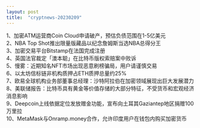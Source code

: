 ```yaml
---
layout: post
title:  "cryptnews-20230209"
---
```

1、加密ATM运营商Coin Cloud申请破产，预估负债范围在1-5亿美元  
2、NBA Top Shot推出限量版藏品以纪念詹姆斯当选NBA总得分王  
3、加密交易平台Bitstamp在法国完成注册  
4、英国法官裁定「澳本聪」在比特币版权索赔案中败诉  
5、慢雾：近期知名NFT市场出现恶意刷榜骗局，用户请谨慎交易  
6、以太坊信标链非机构质押占ETH质押总量约25%  
7、欧易全球机构业务部董事总经理：沙特阿拉伯在加密领域展现出巨大发展潜力  
8、美联储报告：比特币具有黄金等价值存储的大部分特征，不受货币和宏观经济消息影响  
9、Deepcoin上线依据定位发放赠金功能，宣布向土耳其Gaziantep地区捐赠100万里拉  
10、MetaMask与Onramp.money合作，允许印度用户在钱包内购买加密货币  
